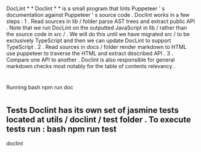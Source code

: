 #
DocLint
*
*
Doclint
*
*
is
a
small
program
that
lints
Puppeteer
'
s
documentation
against
Puppeteer
'
s
source
code
.
Doclint
works
in
a
few
steps
:
1
.
Read
sources
in
lib
/
folder
parse
AST
trees
and
extract
public
API
.
Note
that
we
run
DocLint
on
the
outputted
JavaScript
in
lib
/
rather
than
the
source
code
in
src
/
.
We
will
do
this
until
we
have
migrated
src
/
to
be
exclusively
TypeScript
and
then
we
can
update
DocLint
to
support
TypeScript
.
2
.
Read
sources
in
docs
/
folder
render
markdown
to
HTML
use
puppeteer
to
traverse
the
HTML
and
extract
described
API
.
3
.
Compare
one
API
to
another
.
Doclint
is
also
responsible
for
general
markdown
checks
most
notably
for
the
table
of
contents
relevancy
.
#
#
Running
bash
npm
run
doc
#
#
Tests
Doclint
has
its
own
set
of
jasmine
tests
located
at
utils
/
doclint
/
test
folder
.
To
execute
tests
run
:
bash
npm
run
test
-
doclint

